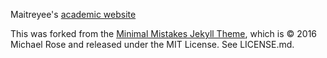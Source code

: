 Maitreyee's [academic website](https://maitreyeemarathe.github.io)

This was forked from the [Minimal Mistakes Jekyll Theme](https://mmistakes.github.io/minimal-mistakes/), which is © 2016 Michael Rose and released under the MIT License. See LICENSE.md.
